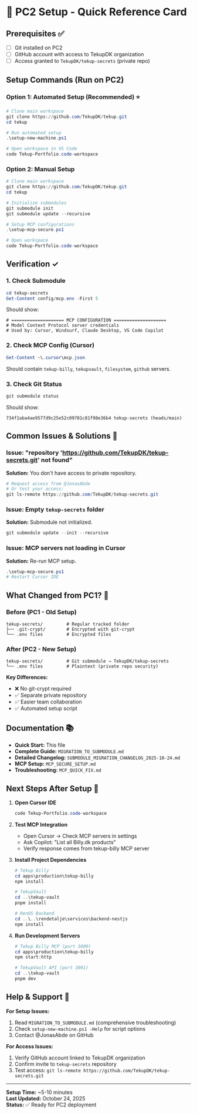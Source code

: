 # 🚀 PC2 Setup - Quick Reference Card

## Prerequisites ✅
- [ ] Git installed on PC2
- [ ] GitHub account with access to TekupDK organization
- [ ] Access granted to `TekupDK/tekup-secrets` (private repo)

## Setup Commands (Run on PC2)

### Option 1: Automated Setup (Recommended) ⭐
```powershell
# Clone main workspace
git clone https://github.com/TekupDK/tekup.git
cd tekup

# Run automated setup
.\setup-new-machine.ps1

# Open workspace in VS Code
code Tekup-Portfolio.code-workspace
```

### Option 2: Manual Setup
```powershell
# Clone main workspace
git clone https://github.com/TekupDK/tekup.git
cd tekup

# Initialize submodules
git submodule init
git submodule update --recursive

# Setup MCP configurations
.\setup-mcp-secure.ps1

# Open workspace
code Tekup-Portfolio.code-workspace
```

## Verification ✓

### 1. Check Submodule
```powershell
cd tekup-secrets
Get-Content config/mcp.env -First 5
```
Should show:
```
# ==================== MCP CONFIGURATION ====================
# Model Context Protocol server credentials
# Used by: Cursor, Windsurf, Claude Desktop, VS Code Copilot
```

### 2. Check MCP Config (Cursor)
```powershell
Get-Content ~\.cursor\mcp.json
```
Should contain `tekup-billy`, `tekupvault`, `filesystem`, `github` servers.

### 3. Check Git Status
```powershell
git submodule status
```
Should show:
```
734f1aba4ae9577d9c25e52c09701c81f98e36b4 tekup-secrets (heads/main)
```

## Common Issues & Solutions 🔧

### Issue: "repository 'https://github.com/TekupDK/tekup-secrets.git' not found"
**Solution:** You don't have access to private repository.
```powershell
# Request access from @JonasAbde
# Or test your access:
git ls-remote https://github.com/TekupDK/tekup-secrets.git
```

### Issue: Empty `tekup-secrets` folder
**Solution:** Submodule not initialized.
```powershell
git submodule update --init --recursive
```

### Issue: MCP servers not loading in Cursor
**Solution:** Re-run MCP setup.
```powershell
.\setup-mcp-secure.ps1
# Restart Cursor IDE
```

## What Changed from PC1? 🔄

### Before (PC1 - Old Setup)
```
tekup-secrets/         # Regular tracked folder
├── .git-crypt/        # Encrypted with git-crypt
└── .env files         # Encrypted files
```

### After (PC2 - New Setup)
```
tekup-secrets/         # Git submodule → TekupDK/tekup-secrets
└── .env files         # Plaintext (private repo security)
```

**Key Differences:**
- ❌ No git-crypt required
- ✅ Separate private repository
- ✅ Easier team collaboration
- ✅ Automated setup script

## Documentation 📚

- **Quick Start:** This file
- **Complete Guide:** `MIGRATION_TO_SUBMODULE.md`
- **Detailed Changelog:** `SUBMODULE_MIGRATION_CHANGELOG_2025-10-24.md`
- **MCP Setup:** `MCP_SECURE_SETUP.md`
- **Troubleshooting:** `MCP_QUICK_FIX.md`

## Next Steps After Setup 🎯

1. **Open Cursor IDE**
   ```powershell
   code Tekup-Portfolio.code-workspace
   ```

2. **Test MCP Integration**
   - Open Cursor → Check MCP servers in settings
   - Ask Copilot: "List all Billy.dk products"
   - Verify response comes from tekup-billy MCP server

3. **Install Project Dependencies**
   ```powershell
   # Tekup Billy
   cd apps\production\tekup-billy
   npm install

   # TekupVault
   cd ..\tekup-vault
   pnpm install

   # RenOS Backend
   cd ..\..\rendetalje\services\backend-nestjs
   npm install
   ```

4. **Run Development Servers**
   ```powershell
   # Tekup Billy MCP (port 3000)
   cd apps\production\tekup-billy
   npm start:http

   # TekupVault API (port 3001)
   cd ..\tekup-vault
   pnpm dev
   ```

## Help & Support 💬

**For Setup Issues:**
1. Read `MIGRATION_TO_SUBMODULE.md` (comprehensive troubleshooting)
2. Check `setup-new-machine.ps1 -Help` for script options
3. Contact @JonasAbde on GitHub

**For Access Issues:**
1. Verify GitHub account linked to TekupDK organization
2. Confirm invite to `tekup-secrets` repository
3. Test access: `git ls-remote https://github.com/TekupDK/tekup-secrets.git`

---

**Setup Time:** ~5-10 minutes  
**Last Updated:** October 24, 2025  
**Status:** ✅ Ready for PC2 deployment
